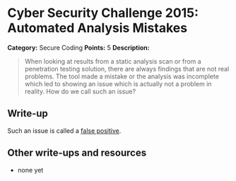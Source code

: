 # Cyber Security Challenge 2015: Automated Analysis Mistakes

**Category:** Secure Coding
**Points:** 5
**Description:**

> When looking at results from a static analysis scan or from a penetration testing solution, there are always findings that are not real problems. The tool made a mistake or the analysis was incomplete which led to showing an issue which is actually not a problem in reality. How do we call such an issue?

## Write-up

Such an issue is called a [false positive](http://www.cgisecurity.com/questions/falsepositive.shtml).

## Other write-ups and resources

* none yet

